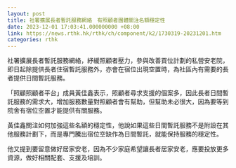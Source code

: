 ```yaml
---
layout: post
title: 社署擴展長者暫託服務網絡　有照顧者團體關注名額穩定性
date: 2023-12-01 17:03:41.000000000 +08:00
link: https://news.rthk.hk/rthk/ch/component/k2/1730319-20231201.htm
categories: rthk
---
```


社署擴展長者暫託服務網絡，紓緩照顧者壓力，參與改善買位計劃的私營安老院，即日起除提供長者住宿暫託服務外，亦會在宿位出現空置時，為社區內有需要的長者提供日間暫託服務。

「照顧照顧者平台」成員黃佳鑫表示，照顧者尋求支援的個案多，因此長者日間暫託服務的需求大，增加服務數量對照顧者會有幫助，但幫助未必很大，因為要等到院舍有宿位空置才能提供有關服務。

黃佳鑫關注如何加強這些名額的穩定性，他說如果這些日間暫託服務不是附設在其他服務計劃下，而是專門騰出宿位空缺作為日間暫託，就能保持服務的穩定性。

他又提到要留意做好居家安老，因為不少家庭希望讓長者居家安老，應要投放更多資源，做好相關配套、支援及培訓。
